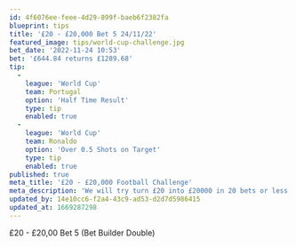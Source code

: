 ```yaml
---
id: 4f6076ee-feee-4d29-899f-baeb6f2382fa
blueprint: tips
title: '£20 - £20,000 Bet 5 24/11/22'
featured_image: tips/world-cup-challenge.jpg
bet_date: '2022-11-24 10:53'
bet: '£644.84 returns £1289.68'
tip:
  -
    league: 'World Cup'
    team: Portugal
    option: 'Half Time Result'
    type: tip
    enabled: true
  -
    league: 'World Cup'
    team: Ronaldo
    option: 'Over 0.5 Shots on Target'
    type: tip
    enabled: true
published: true
meta_title: '£20 - £20,000 Football Challenge'
meta_description: 'We will try turn £20 into £20000 in 20 bets or less with a football betting challenge. Get our betting tips for free here at The Betting'
updated_by: 14e10cc6-f2a4-43c9-ad53-d2d7d5986415
updated_at: 1669287298
---
```

£20 - £20,00  Bet 5 (Bet Builder Double)